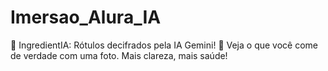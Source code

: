 # Imersao_Alura_IA
🌿 IngredientIA: Rótulos decifrados pela IA Gemini! 🤖 Veja o que você come de verdade com uma foto. Mais clareza, mais saúde!
